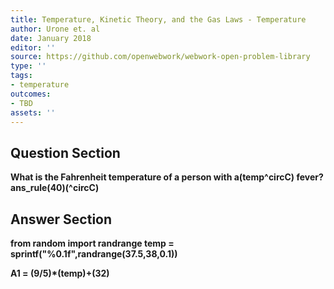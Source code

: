 ```yaml
---
title: Temperature, Kinetic Theory, and the Gas Laws - Temperature
author: Urone et. al
date: January 2018
editor: ''
source: https://github.com/openwebwork/webwork-open-problem-library
type: ''
tags:
- temperature
outcomes:
- TBD
assets: ''
---
```


## Question Section 

<b>
What is the Fahrenheit temperature of a person with a(temp^circC) fever?
ans_rule(40)(^circC)


## Answer Section

from random import randrange
temp = sprintf("%0.1f",randrange(37.5,38,0.1))

A1 = (9/5)*(temp)+(32)